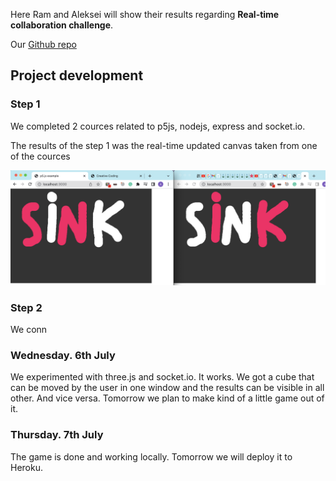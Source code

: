 Here Ram and Aleksei will show their results regarding **Real-time collaboration challenge**.

Our [Github repo](https://github.com/alekseikondratenko/Collaborative-drawing)

## Project development

### Step 1

We completed 2 cources related to p5js, nodejs, express and socket.io.


The results of the step 1 was the real-time updated canvas taken from one of the cources

![Day 1 screen](Day1.png)

### Step 2

We conn

### Wednesday. 6th July

We experimented with three.js and socket.io. It works. We got a cube that can be moved by the user in one window and the results can be visible in all other. And vice versa. Tomorrow we plan to make kind of a little game out of it.

### Thursday. 7th July

The game is done and working locally. Tomorrow we will deploy it to Heroku.



